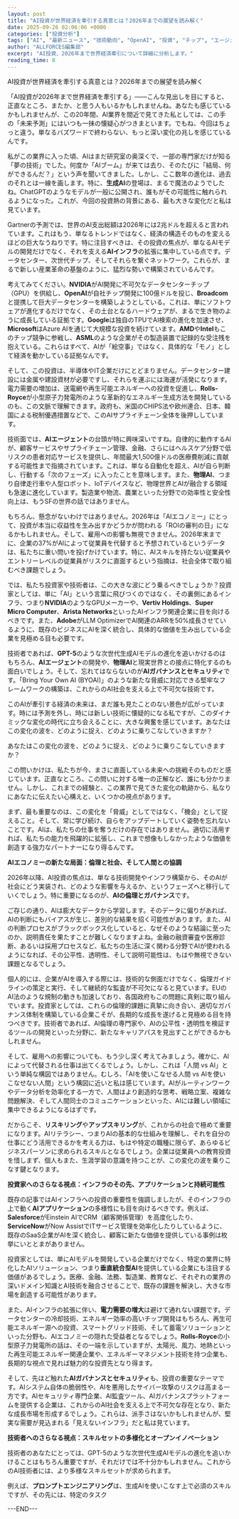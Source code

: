 ```yaml
---
layout: post
title: "AI投資が世界経済を牽引する真意とは？2026年までの展望を読み解く"
date: 2025-09-26 02:06:06 +0000
categories: ["投資分析"]
tags: ["AI", "最新ニュース", "技術動向", "OpenAI", "投資", "チップ", "エージェント"]
author: "ALLFORCES編集部"
excerpt: "AI投資、2026年まで世界経済牽引について詳細に分析します。"
reading_time: 8
---
```


AI投資が世界経済を牽引する真意とは？2026年までの展望を読み解く

「AI投資が2026年まで世界経済を牽引する」――こんな見出しを目にすると、正直なところ、またか、と思う人もいるかもしれませんね。あなたも感じているかもしれませんが、この20年間、AI業界を間近で見てきた私としては、この手の「未来予測」にはいつも一抹の懐疑心がつきまといます。でもね、今回はちょっと違う。単なるバズワードで終わらない、もっと深い変化の兆しを感じているんです。

私がこの業界に入った頃、AIはまだ研究室の奥深くで、一部の専門家だけが知る「夢の技術」でした。何度か「AIブーム」が来ては去り、そのたびに「結局、何ができるんだ？」という声を聞いてきました。しかし、ここ数年の進化は、過去のそれとは一線を画します。特に、**生成AI**の登場は、まるで魔法のようでしたね。ChatGPTのようなモデルが一般に公開され、誰もがその可能性に触れられるようになった。これが、今回の投資熱の背景にある、最も大きな変化だと私は見ています。

Gartnerの予測では、世界のAI支出総額は2026年には2兆ドルを超えると言われています。これはもう、単なるトレンドではなく、経済の構造そのものを変えるほどの巨大なうねりです。特に注目すべきは、その投資の焦点が、単なるAIモデルの開発だけでなく、それを支える**AIインフラ**の拡張に集中している点です。データセンター、次世代チップ、そしてそれらを繋ぐネットワーク。これらが、まるで新しい産業革命の基盤のように、猛烈な勢いで構築されているんです。

考えてみてください。**NVIDIA**がAI開発に不可欠なデータセンターチップ（GPU）を供給し、**OpenAI**が自社チップ開発に100億ドルを投じ、**Broadcom**と提携して巨大データセンターを構築しようとしている。これは、単にソフトウェアが進化するだけでなく、その土台となるハードウェアが、まるで生き物のように成長している証拠です。**Google**は独自のTPUでAI検索の進化を加速させ、**Microsoft**はAzure AIを通じて大規模な投資を続けています。**AMD**や**Intel**もこのチップ競争に参戦し、**ASML**のような企業がその製造装置で記録的な受注残を抱えている。これらはすべて、AIが「絵空事」ではなく、具体的な「モノ」として経済を動かしている証拠なんです。

そして、この投資は、半導体やIT企業だけにとどまりません。データセンター建設には金属や建設資材が必要ですし、それらを運ぶには海運が活発になります。電力需要の増加は、送電網や再生可能エネルギーへの投資を促進し、**Rolls-Royce**が小型原子力発電所のような革新的なエネルギー生成方法を開発しているのも、この文脈で理解できます。政府も、米国のCHIPS法や欧州連合、日本、韓国による税制優遇措置などで、このAIサプライチェーン全体を後押ししています。

技術面では、**AIエージェント**の台頭が特に興味深いですね。自律的に動作するAIが、顧客サービスやサプライチェーン管理、金融、さらにはヘルスケア分野で低リスクの患者対応サービスを提供し、年間最大1,500億ドルの医療費削減に貢献する可能性まで指摘されています。これは、単なる自動化を超え、AIが自ら判断し、行動する「次のフェーズ」に入ったことを意味します。また、**物理AI**、つまり自律走行車や人型ロボット、IoTデバイスなど、物理世界とAIが融合する領域も急速に進化しています。製造業や物流、農業といった分野での効率性と安全性向上は、もうSFの世界の話ではありません。

もちろん、懸念がないわけではありません。2026年は「AIエコノミー」にとって、投資が本当に収益性を生み出すかどうかが問われる「ROIの審判の日」になるかもしれません。そして、雇用への影響も無視できません。2026年末までに、企業の37%がAIによって従業員を代替すると予想されているというデータは、私たちに重い問いを投げかけています。特に、AIスキルを持たない従業員やエントリーレベルの従業員がリスクに直面するという指摘は、社会全体で取り組むべき課題でしょう。

では、私たち投資家や技術者は、この大きな波にどう乗るべきでしょうか？投資家としては、単に「AI」という言葉に飛びつくのではなく、その裏側にあるインフラ、つまり**NVIDIA**のようなGPUメーカーや、**Vertiv Holdings**、**Super Micro Computer**、**Arista Networks**といったAIインフラ関連企業に目を向けるべきです。また、**Adobe**がLLM OptimizerでAI関連のARRを50%成長させているように、既存のビジネスにAIを深く統合し、具体的な価値を生み出している企業を見極める目も必要です。

技術者であれば、**GPT-5**のような次世代生成AIモデルの進化を追いかけるのはもちろん、**AIエージェント**の開発や、**物理AI**と現実世界との接点に特化するのも面白いでしょう。そして、忘れてはならないのが**AIガバナンスとセキュリティ**です。「Bring Your Own AI (BYOAI)」のような新たな脅威に対応できる堅牢なフレームワークの構築は、これからのAI社会を支える上で不可欠な技術です。

このAIが牽引する経済の未来は、まだ誰も見たことのない景色が広がっています。時には予測を外し、時には新しい技術に懐疑的になる私ですが、このダイナミックな変化の時代に立ち会えることに、大きな興奮を感じています。あなたはこの変化の波を、どのように捉え、どのように乗りこなしていきますか？

あなたはこの変化の波を、どのように捉え、どのように乗りこなしていきますか？

この問いかけは、私たちが今、まさに直面している未来への挑戦そのものだと感じています。正直なところ、この問いに対する唯一の正解など、誰にも分かりません。しかし、これまでの経験と、この業界で見てきた変化の軌跡から、私なりにあなたに伝えたい心構えと、いくつかの視点があります。

まず、最も重要なのは、この変化を「脅威」としてではなく、「機会」として捉えること。そして、常に学び続け、自らをアップデートしていく姿勢を忘れないことです。AIは、私たちの仕事を奪うだけの存在ではありません。適切に活用すれば、私たちの能力を飛躍的に拡張し、これまで想像もしなかったような価値を創造する強力なパートナーになり得るんです。

**AIエコノミーの新たな局面：倫理と社会、そして人間との協調**

2026年以降、AI投資の焦点は、単なる技術開発やインフラ構築から、そのAIが社会にどう実装され、どのような影響を与えるか、というフェーズへと移行していくでしょう。特に重要になるのが、**AIの倫理とガバナンス**です。

ご存じの通り、AIは膨大なデータから学習します。そのデータに偏りがあれば、AIの判断にもバイアスが生じ、差別的な結果を招く可能性があります。また、AIの判断プロセスがブラックボックス化していると、なぜそのような結論に至ったのか、説明責任を果たすことが難しくなりますよね。金融の融資審査や医療診断、あるいは採用プロセスなど、私たちの生活に深く関わる分野でAIが使われるようになれば、その公平性、透明性、そして説明可能性は、もはや無視できない課題となるでしょう。

個人的には、企業がAIを導入する際には、技術的な側面だけでなく、倫理ガイドラインの策定と実行、そして継続的な監査が不可欠になると見ています。EUのAI法のような規制の動きも加速しており、各国政府もこの問題に真剣に取り組んでいます。投資家としては、これらの倫理的課題に真摯に向き合い、適切なガバナンス体制を構築している企業こそが、長期的な成長を遂げると見極める目を持つべきです。技術者であれば、AI倫理の専門家や、AIの公平性・透明性を検証するツールの開発といった分野に、新たなキャリアパスを見出すことができるかもしれません。

そして、雇用への影響についても、もう少し深く考えてみましょう。確かに、AIによって代替される仕事は出てくるでしょう。しかし、これは「人間 vs AI」という単純な構図ではありません。むしろ、「AIを使いこなせる人間 vs AIを使いこなせない人間」という構図に近いと私は感じています。AIがルーティンワークやデータ分析を効率化する一方で、人間はより創造的な思考、戦略立案、複雑な問題解決、そして人間同士のコミュニケーションといった、AIには難しい領域に集中できるようになるはずです。

だからこそ、**リスキリング**や**アップスキリング**が、これからの社会で極めて重要になります。AIリテラシー、つまりAIの基本的な仕組みを理解し、それを自分の仕事にどう活用できるかを考える力は、もはや特定の職種に限らず、あらゆるビジネスパーソンに求められるスキルとなるでしょう。企業は従業員への教育投資を惜しまず、個人もまた、生涯学習の意識を持つことが、この変化の波を乗りこなす鍵となります。

**投資家へのさらなる視点：インフラのその先、アプリケーションと持続可能性**

既存の記事ではAIインフラへの投資の重要性を強調しましたが、そのインフラの上で動く**AIアプリケーション**の多様性にも目を向けるべきです。例えば、**Salesforce**がEinstein AIでCRM（顧客関係管理）を高度化したり、**ServiceNow**がNow AssistでITサービス管理を効率化したりしているように、既存のSaaS企業がAIを深く統合し、顧客に新たな価値を提供している事例は枚挙にいととまがありません。

投資家としては、単にAIモデルを開発している企業だけでなく、特定の業界に特化したAIソリューション、つまり**垂直統合型AI**を提供している企業にも注目する価値があるでしょう。医療、金融、法務、製造業、教育など、それぞれの業界の深いドメイン知識とAI技術を融合させることで、既存の課題を解決し、大きな市場を創造する可能性があります。

また、AIインフラの拡張に伴い、**電力需要の増大**は避けて通れない課題です。データセンターの冷却技術、エネルギー効率の高いチップ開発はもちろん、再生可能エネルギー源への投資、スマートグリッド技術、そして蓄電ソリューションといった分野も、AIエコノミーの隠れた受益者となるでしょう。**Rolls-Royce**の小型原子力発電所の話は、その一端を示していますが、太陽光、風力、地熱といった再生可能エネルギー関連企業や、エネルギーマネジメント技術を持つ企業も、長期的な視点で見れば魅力的な投資先となり得ます。

そして、先ほど触れた**AIガバナンスとセキュリティ**も、投資の重要なテーマです。AIシステム自体の脆弱性や、AIを悪用したサイバー攻撃のリスクは高まる一方です。AIセキュリティ専門企業、AI監査ツール、AIガバナンスプラットフォームを提供する企業は、これからのAI社会を支える上で不可欠な存在となり、新たな成長市場を形成するでしょう。これらは、派手さはないかもしれませんが、堅実な需要が見込まれる「見えないインフラ」だと私は見ています。

**技術者へのさらなる視点：スキルセットの多様化とオープンイノベーション**

技術者のあなたにとっては、GPT-5のような次世代生成AIモデルの進化を追いかけることはもちろん重要ですが、それだけでは不十分かもしれません。これからのAI技術者には、より多様なスキルセットが求められます。

例えば、**プロンプトエンジニアリング**は、生成AIを使いこなす上で必須のスキルですが、その先には、特定のタスク

---END---